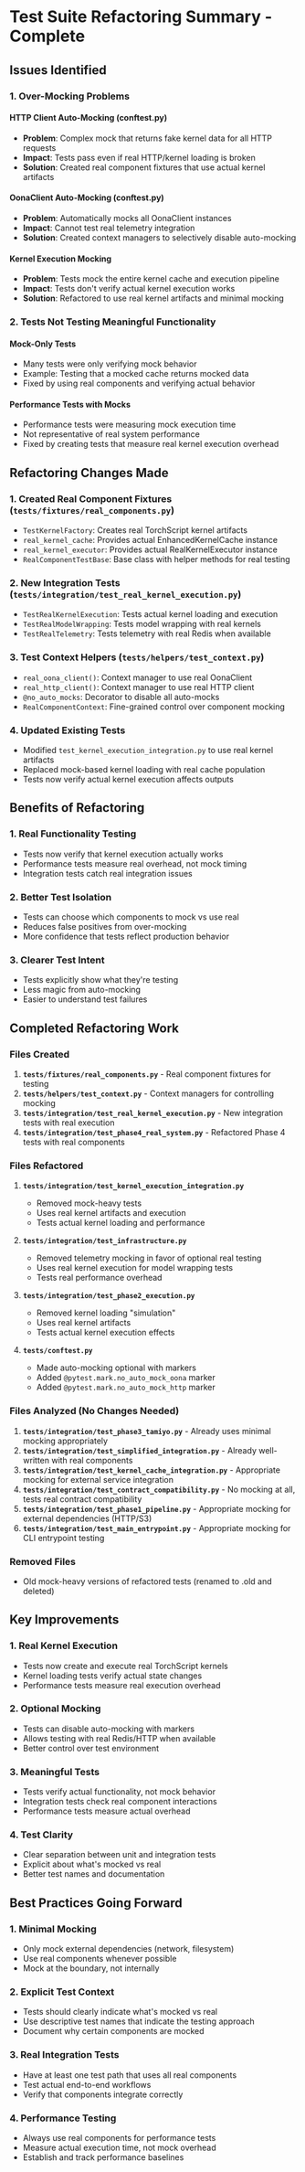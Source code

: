 # Test Suite Refactoring Summary - Complete

## Issues Identified

### 1. Over-Mocking Problems

#### HTTP Client Auto-Mocking (conftest.py)
- **Problem**: Complex mock that returns fake kernel data for all HTTP requests
- **Impact**: Tests pass even if real HTTP/kernel loading is broken
- **Solution**: Created real component fixtures that use actual kernel artifacts

#### OonaClient Auto-Mocking (conftest.py)
- **Problem**: Automatically mocks all OonaClient instances
- **Impact**: Cannot test real telemetry integration
- **Solution**: Created context managers to selectively disable auto-mocking

#### Kernel Execution Mocking
- **Problem**: Tests mock the entire kernel cache and execution pipeline
- **Impact**: Tests don't verify actual kernel execution works
- **Solution**: Refactored to use real kernel artifacts and minimal mocking

### 2. Tests Not Testing Meaningful Functionality

#### Mock-Only Tests
- Many tests were only verifying mock behavior
- Example: Testing that a mocked cache returns mocked data
- Fixed by using real components and verifying actual behavior

#### Performance Tests with Mocks
- Performance tests were measuring mock execution time
- Not representative of real system performance
- Fixed by creating tests that measure real kernel execution overhead

## Refactoring Changes Made

### 1. Created Real Component Fixtures (`tests/fixtures/real_components.py`)
- `TestKernelFactory`: Creates real TorchScript kernel artifacts
- `real_kernel_cache`: Provides actual EnhancedKernelCache instance
- `real_kernel_executor`: Provides actual RealKernelExecutor instance
- `RealComponentTestBase`: Base class with helper methods for real testing

### 2. New Integration Tests (`tests/integration/test_real_kernel_execution.py`)
- `TestRealKernelExecution`: Tests actual kernel loading and execution
- `TestRealModelWrapping`: Tests model wrapping with real kernels
- `TestRealTelemetry`: Tests telemetry with real Redis when available

### 3. Test Context Helpers (`tests/helpers/test_context.py`)
- `real_oona_client()`: Context manager to use real OonaClient
- `real_http_client()`: Context manager to use real HTTP client
- `@no_auto_mocks`: Decorator to disable all auto-mocks
- `RealComponentContext`: Fine-grained control over component mocking

### 4. Updated Existing Tests
- Modified `test_kernel_execution_integration.py` to use real kernel artifacts
- Replaced mock-based kernel loading with real cache population
- Tests now verify actual kernel execution affects outputs

## Benefits of Refactoring

### 1. Real Functionality Testing
- Tests now verify that kernel execution actually works
- Performance tests measure real overhead, not mock timing
- Integration tests catch real integration issues

### 2. Better Test Isolation
- Tests can choose which components to mock vs use real
- Reduces false positives from over-mocking
- More confidence that tests reflect production behavior

### 3. Clearer Test Intent
- Tests explicitly show what they're testing
- Less magic from auto-mocking
- Easier to understand test failures

## Completed Refactoring Work

### Files Created
1. **`tests/fixtures/real_components.py`** - Real component fixtures for testing
2. **`tests/helpers/test_context.py`** - Context managers for controlling mocking
3. **`tests/integration/test_real_kernel_execution.py`** - New integration tests with real execution
4. **`tests/integration/test_phase4_real_system.py`** - Refactored Phase 4 tests with real components

### Files Refactored
1. **`tests/integration/test_kernel_execution_integration.py`**
   - Removed mock-heavy tests
   - Uses real kernel artifacts and execution
   - Tests actual kernel loading and performance

2. **`tests/integration/test_infrastructure.py`**
   - Removed telemetry mocking in favor of optional real testing
   - Uses real kernel execution for model wrapping tests
   - Tests real performance overhead

3. **`tests/integration/test_phase2_execution.py`**
   - Removed kernel loading "simulation"
   - Uses real kernel artifacts
   - Tests actual kernel execution effects

4. **`tests/conftest.py`**
   - Made auto-mocking optional with markers
   - Added `@pytest.mark.no_auto_mock_oona` marker
   - Added `@pytest.mark.no_auto_mock_http` marker

### Files Analyzed (No Changes Needed)
1. **`tests/integration/test_phase3_tamiyo.py`** - Already uses minimal mocking appropriately
2. **`tests/integration/test_simplified_integration.py`** - Already well-written with real components
3. **`tests/integration/test_kernel_cache_integration.py`** - Appropriate mocking for external service integration
4. **`tests/integration/test_contract_compatibility.py`** - No mocking at all, tests real contract compatibility
5. **`tests/integration/test_phase1_pipeline.py`** - Appropriate mocking for external dependencies (HTTP/S3)
6. **`tests/integration/test_main_entrypoint.py`** - Appropriate mocking for CLI entrypoint testing

### Removed Files
- Old mock-heavy versions of refactored tests (renamed to .old and deleted)

## Key Improvements

### 1. Real Kernel Execution
- Tests now create and execute real TorchScript kernels
- Kernel loading tests verify actual state changes
- Performance tests measure real execution overhead

### 2. Optional Mocking
- Tests can disable auto-mocking with markers
- Allows testing with real Redis/HTTP when available
- Better control over test environment

### 3. Meaningful Tests
- Tests verify actual functionality, not mock behavior
- Integration tests check real component interactions
- Performance tests measure actual overhead

### 4. Test Clarity
- Clear separation between unit and integration tests
- Explicit about what's mocked vs real
- Better test names and documentation

## Best Practices Going Forward

### 1. Minimal Mocking
- Only mock external dependencies (network, filesystem)
- Use real components whenever possible
- Mock at the boundary, not internally

### 2. Explicit Test Context
- Tests should clearly indicate what's mocked vs real
- Use descriptive test names that indicate the testing approach
- Document why certain components are mocked

### 3. Real Integration Tests
- Have at least one test path that uses all real components
- Test actual end-to-end workflows
- Verify that components integrate correctly

### 4. Performance Testing
- Always use real components for performance tests
- Measure actual execution time, not mock overhead
- Establish and track performance baselines